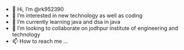 - 👋 Hi, I’m @rk952390
- 👀 I’m interested in new technology as well as coding 
- 🌱 I’m currently learning java and dsa in java
- 💞️ I’m looking to collaborate on jodhpur institute of engineering and technology
- 📫 How to reach me ...

<!---
rk952390/rk952390 is a ✨ special ✨ repository because its `README.md` (this file) appears on your GitHub profile.
You can click the Preview link to take a look at your changes.
--->
